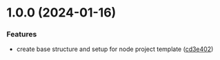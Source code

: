 # 1.0.0 (2024-01-16)


### Features

* create base structure and setup for node project template ([cd3e402](https://github.com/santychuy/node-setup-template/commit/cd3e402a4443b62908e3aa3c5e3967e63be988ef))
